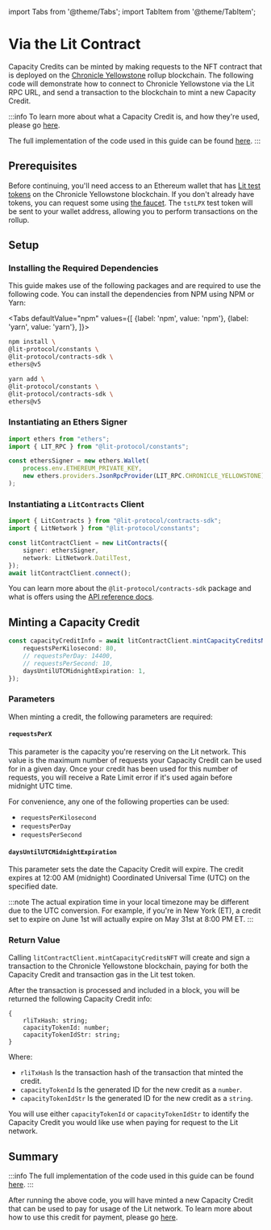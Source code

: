 import Tabs from '@theme/Tabs';
import TabItem from '@theme/TabItem';

# Via the Lit Contract

Capacity Credits can be minted by making requests to the NFT contract that is deployed on the [Chronicle Yellowstone](../../connecting-to-a-lit-network/lit-blockchains/chronicle-yellowstone.md) rollup blockchain. The following code will demonstrate how to connect to Chronicle Yellowstone via the Lit RPC URL, and send a transaction to the blockchain to mint a new Capacity Credit.

:::info
To learn more about what a Capacity Credit is, and how they're used, please go [here](../capacity-credit-intro.md).

The full implementation of the code used in this guide can be found [here](https://github.com/LIT-Protocol/developer-guides-code/blob/master/paying-for-lit/nodejs/src/mintCapacityCredit.ts).
:::

## Prerequisites

Before continuing, you'll need access to an Ethereum wallet that has [Lit test tokens](../../connecting-to-a-lit-network/lit-blockchains/chronicle-yellowstone.md#tstlpx-test-token) on the Chronicle Yellowstone blockchain. If you don't already have tokens, you can request some using [the faucet](https://chronicle-yellowstone-faucet.getlit.dev/). The `tstLPX` test token will be sent to your wallet address, allowing you to perform transactions on the rollup.

## Setup

### Installing the Required Dependencies

This guide makes use of the following packages and are required to use the following code. You can install the dependencies from NPM using NPM or Yarn:

<Tabs
defaultValue="npm"
values={[
{label: 'npm', value: 'npm'},
{label: 'yarn', value: 'yarn'},
]}>
<TabItem value="npm">

```bash
npm install \
@lit-protocol/constants \
@lit-protocol/contracts-sdk \
ethers@v5
```

</TabItem>

<TabItem value="yarn">

```bash
yarn add \
@lit-protocol/constants \
@lit-protocol/contracts-sdk \
ethers@v5
```

</TabItem>
</Tabs>

### Instantiating an Ethers Signer

```ts
import ethers from "ethers";
import { LIT_RPC } from "@lit-protocol/constants";

const ethersSigner = new ethers.Wallet(
    process.env.ETHEREUM_PRIVATE_KEY,
    new ethers.providers.JsonRpcProvider(LIT_RPC.CHRONICLE_YELLOWSTONE)
);
```

### Instantiating a `LitContracts` Client

```ts
import { LitContracts } from "@lit-protocol/contracts-sdk";
import { LitNetwork } from "@lit-protocol/constants";

const litContractClient = new LitContracts({
    signer: ethersSigner,
    network: LitNetwork.DatilTest,
});
await litContractClient.connect();
```

You can learn more about the `@lit-protocol/contracts-sdk` package and what is offers using the [API reference docs](https://v6-api-doc-lit-js-sdk.vercel.app/modules/contracts_sdk_src.html).

## Minting a Capacity Credit

```ts
const capacityCreditInfo = await litContractClient.mintCapacityCreditsNFT({
    requestsPerKilosecond: 80,
    // requestsPerDay: 14400,
    // requestsPerSecond: 10,
    daysUntilUTCMidnightExpiration: 1,
});
```

### Parameters

When minting a credit, the following parameters are required:

#### `requestsPerX`

This parameter is the capacity you're reserving on the Lit network. This value is the maximum number of requests your Capacity Credit can be used for in a given day. Once your credit has been used for this number of requests, you will receive a Rate Limit error if it's used again before midnight UTC time.

For convenience, any one of the following properties can be used: 
  - `requestsPerKilosecond`
  - `requestsPerDay`
  - `requestsPerSecond`

#### `daysUntilUTCMidnightExpiration`

This parameter sets the date the Capacity Credit will expire. The credit expires at 12:00 AM (midnight) Coordinated Universal Time (UTC) on the specified date.

:::note
The actual expiration time in your local timezone may be different due to the UTC conversion. For example, if you're in New York (ET), a credit set to expire on June 1st will actually expire on May 31st at 8:00 PM ET.
:::

### Return Value

Calling `litContractClient.mintCapacityCreditsNFT` will create and sign a transaction to the Chronicle Yellowstone blockchain, paying for both the Capacity Credit and transaction gas in the Lit test token.

After the transaction is processed and included in a block, you will be returned the following Capacity Credit info:

```
{
    rliTxHash: string;
    capacityTokenId: number;
    capacityTokenIdStr: string;
}
```

Where:

- `rliTxHash` Is the transaction hash of the transaction that minted the credit.
- `capacityTokenId` Is the generated ID for the new credit as a `number`.
- `capacityTokenIdStr` Is the generated ID for the new credit as a `string`.

You will use either `capacityTokenId` or `capacityTokenIdStr` to identify the Capacity Credit you would like use when paying for request to the Lit network.

## Summary

:::info
The full implementation of the code used in this guide can be found [here](https://github.com/LIT-Protocol/developer-guides-code/blob/master/paying-for-lit/nodejs/src/mintCapacityCredit.ts).
:::

After running the above code, you will have minted a new Capacity Credit that can be used to pay for usage of the Lit network. To learn more about how to use this credit for payment, please go [here](../delegating-credit.md).
